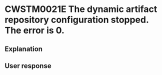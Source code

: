 # CWSTM0021E The dynamic artifact repository configuration stopped. The error is 0.

## Explanation

## User response